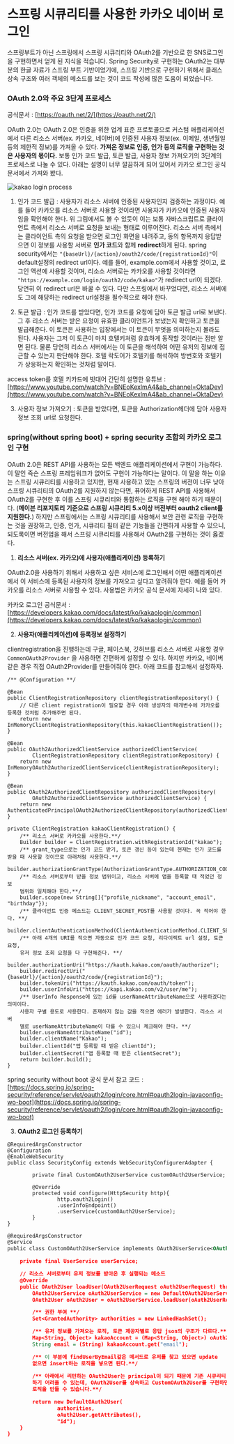 스프링 시큐리티를 사용한 카카오 네이버 로그인
===
스프링부트가 아닌 스프링에서 스프링 시큐리티와 OAuth2를 기반으로 한 SNS로그인을 구현하면서 얻게 된 지식을 적습니다. Spring Security로 구현하는 OAuth2는 대부분의 한글 자료가 스프링 부트 기반이었기에, 스프링 기반으로 구현하기 위해서 클래스 상속 구조와 여러 객체의 메소드를 보는 것이 코드 작성에 많은 도움이 되었습니다.

### OAuth 2.0와 주요 3단계 프로세스
공식문서 : [https://oauth.net/2/](https://oauth.net/2/)

OAuth 2.0는 OAuth 2.0은 인증을 위한 업계 표준 프로토콜으로 커스텀 애플리케이션에서 다른 리소스 서버(ex. 카카오, 네이버)에 인증된 사용자 정보(ex. 이메일, 생년월일 등의 제한적 정보)를 가져올 수 있다. **가져온 정보로 인증, 인가 등의 로직을 구현하는 것은 사용자의 몫이다.** 보통 인가 코드 발급, 토큰 발급, 사용자 정보 가져오기의 3단계의 프로세스로 나눌 수 있다. 아래는 설명이 너무 깔끔하게 되어 있어서 카카오 로그인 공식문서에서 가져와 봤다.

![kakao login process](https://developers.kakao.com/docs/latest/ko/assets/style/images/kakaologin/kakaologin_sequence.png)

1. 인가 코드 발급 : 사용자가 리소스 서버에 인증된 사용자인지 검증하는 과정이다. 예를 들어 카카오를 리소스 서버로 사용할 것이라면 사용자가 카카오에 인증된 사용자임을 확인해야 한다. 위 그림에서도 볼 수 있듯이 이는 보통 자바스크립트로 클라이언트 측에서 리소스 서버로 요청을 보내는 형태로 이루어진다. 리소스 서버 측에서는 클라이언트 측의 요청을 받으면 로그인 화면을 내려주고, 동의 항목까지 응답받으면 이 정보를 사용할 서버로 **인가 코드**와 함께 **redirect**하게 된다.
spring security에서는 `"{baseUrl}/{action}/oauth2/code/{registrationId}"`이 default설정의 redirect url이다. 예를 들어, example.com에서 사용할 것이고, 로그인 액션에 사용할 것이며, 리소소 서버로는 카카오를 사용할 것이라면 `"https://example.com/login/oauth2/code/kakao"`가 redirect url이 되겠다. 당연히 이 redirect url은 바꿀 수 있다. 다만 스프링에서 바꾸었다면, 리소스 서버에도 그에 해당하는 redirect url설정을 필수적으로 해야 한다.

2. 토큰 발급 : 인가 코드를 받았다면, 인가 코드를 요청에 담아 토큰 발급 url로 보낸다. 그 후 리소스 서버는 받은 요청이 유효한 클라이언트가 보냈는지 확인하고 토큰을 발급해준다. 이 토큰은 사용하는 입장에서는 이 토큰이 무엇을 의미하는지 몰라도 된다. 사용자는 그저 이 토큰이 마치 호텔키처럼 유효하게 동작할 것이라는 점만 알면 된다. 물론 당연히 리소스 서버에서는 이 토큰을 해석하여 어떤 유저의 정보에 접근할 수 있는지 판단해야 한다. 호텔 락도어가 호텔키를 해석하여 방번호와 호텔키가 상응하는지 확인하는 것처럼 말이다.

access token를 호텔 키카드에 빗대어 간단히 설명한 유튜브 : [https://www.youtube.com/watch?v=BNEoKexlmA4&ab_channel=OktaDev](https://www.youtube.com/watch?v=BNEoKexlmA4&ab_channel=OktaDev)

3. 사용자 정보 가져오기 : 토큰을 받았다면, 토큰을 Authorization헤더에 담아 사용자 정보 조회 url로 요청한다. 

### spring(without spring boot) + spring security 조합의 카카오 로그인 구현

OAuth 2.0은 REST API를 사용하는 모든 백엔드 애플리케이션에서 구현이 가능하다. 이 말인 즉슨 스프링 프레임워크가 없어도 구현이 가능하다는 말이다. 이 말을 하는 이유는 스프링 시큐리티를 사용하고 있지만, 현재 사용하고 있는 스프링의 버전이 너무 낮아 스프링 시큐리티의 OAuth2를 지원하지 않는다면, 퓨어하게 REST API를 사용해서 OAuth2를 구현한 후 이를 스프링 시큐리티와 통합하는 로직을 구현 해야 하기 때문이다. (**메이븐 리포지토리 기준으로 스프링 시큐리티 5.x이상 버전부터 oauth2 client를 지원한다.**) 하지만 스프링에서는 스프링 시큐리티를 사용해서 보안 관련 로직을 구현하는 것을 권장하고, 인증, 인가, 시큐리티 필터 같은 기능들을 간편하게 사용할 수 있으니, 되도록이면 버전업을 해서 스프링 시큐리티를 사용해서 OAuth2를 구현하는 것이 옳겠다. 
    
1. **리소스 서버(ex. 카카오)에 사용자(애플리케이션) 등록하기** 
    
OAuth2.0을 사용하기 위해서 사용하고 싶은 서비스에 로그인해서 어떤 애플리케이션에서 이 서비스에 등록된 사용자의 정보를 가져오고 싶다고 알려줘야 한다. 예를 들어 카카오를 리소스 서버로 사용할 수 있다. 사용법은 카카오 공식 문서에 자세히 나와 있다.

카카오 로그인 공식문서 : [https://developers.kakao.com/docs/latest/ko/kakaologin/common](https://developers.kakao.com/docs/latest/ko/kakaologin/common)
  
2. **사용자(애플리케이션)에 등록정보 설정하기**
    
clientregistration을 진행하는데 구글, 페이스북, 깃허브를 리소스 서버로 사용할 경우 `CommonOAuth2Provider` 을 사용하면 간편하게 설정할 수 있다. 하지만 카카오, 네이버같은 경우 직접 OAuth2Provider를 만들어줘야 한다. 아래 코드를 참고해서 설정하자.
    
```text
/** @Configuration **/

@Bean
public ClientRegistrationRepository clientRegistrationRepository() {
    // 다른 client registration이 필요할 경우 아래 생성자의 매개변수에 카카오를 등록한 것처럼 추가해주면 된다.
    return new InMemoryClientRegistrationRepository(this.kakaoClientRegistration());
}

@Bean
public OAuth2AuthorizedClientService authorizedClientService(
        ClientRegistrationRepository clientRegistrationRepository) {
    return new InMemoryOAuth2AuthorizedClientService(clientRegistrationRepository);
}

@Bean
public OAuth2AuthorizedClientRepository authorizedClientRepository(
        OAuth2AuthorizedClientService authorizedClientService) {
    return new AuthenticatedPrincipalOAuth2AuthorizedClientRepository(authorizedClientService);
}

private ClientRegistration kakaoClientRegistration() {
    /** 리소스 서버로 카카오를 사용한다.**/
    Builder builder = ClientRegistration.withRegistrationId("kakao");
    /** grant_type으로는 인가 코드 받기, 토큰 갱신 등이 있는데 현재는 인가 코드를 받을 때 사용할 것이므로 아래처럼 사용한다.**/
    builder.authorizationGrantType(AuthorizationGrantType.AUTHORIZATION_CODE);
    /** 리소스 서버로부터 받을 정보 범위이고, 리소스 서버에 앱을 등록할 때 적었던 정보
    범위와 일치해야 한다.**/
    builder.scope(new String[]{"profile_nickname", "account_email", "birthday"});
    /** 클라이언트 인증 메소드는 CLIENT_SECRET_POST를 사용할 것이다. 꼭 적어야 한다. **/
    builder.clientAuthenticationMethod(ClientAuthenticationMethod.CLIENT_SECRET_POST);
    /** 아래 4개의 URI를 적으면 자동으로 인가 코드 요청, 리다이렉트 url 설정, 토큰 요청,
    유저 정보 조회 요청을 다 구현해준다. **/
    builder.authorizationUri("https://kauth.kakao.com/oauth/authorize");
    builder.redirectUri("{baseUrl}/{action}/oauth2/code/{registrationId}");
    builder.tokenUri("https://kauth.kakao.com/oauth/token");
    builder.userInfoUri("https://kapi.kakao.com/v2/user/me");
    /** UserInfo Response에 있는 id를 userNameAttributeName으로 사용하겠다는 의미이다.
    사용자 구별 용도로 사용한다. 존재하지 않는 값을 적으면 에러가 발생한다. 리소스 서버
    별로 userNameAttributeName이 다를 수 있으니 체크해야 한다. **/
    builder.userNameAttributeName("id");
    builder.clientName("Kakao");
    builder.clientId("앱 등록할 때 받은 clientId");
    builder.clientSecret("앱 등록할 때 받은 clientSecret");
    return builder.build();
}
```
    
spring security without boot 공식 문서 참고 코드 : [https://docs.spring.io/spring-security/reference/servlet/oauth2/login/core.html#oauth2login-javaconfig-wo-boot](https://docs.spring.io/spring-security/reference/servlet/oauth2/login/core.html#oauth2login-javaconfig-wo-boot)
  
3. **OAuth2 로그인 등록하기**
    
```text
@RequiredArgsConstructor
@Configuration
@EnableWebSecurity
public class SecurityConfig extends WebSecurityConfigurerAdapter {

        private final CustomOAuth2UserService customOAuth2UserService;

        @Override
        protected void configure(HttpSecurity http){
                http.oauth2Login()
                .userInfoEndpoint()
                .userService(customOAuth2UserService);
        }
}
```

```xml
@RequiredArgsConstructor
@Service
public class CustomOAuth2UserService implements OAuth2UserService<OAuth2UserRequest, OAuth2User> {

    private final UserService userService;

    // 리소스 서버로부터 유저 정보를 받아온 후 실행되는 메소드
    @Override
    public OAuth2User loadUser(OAuth2UserRequest oAuth2UserRequest) throws OAuth2AuthenticationException {
        OAuth2UserService oAuth2UserService = new DefaultOAuth2UserService();
        OAuth2User oAuth2User = oAuth2UserService.loadUser(oAuth2UserRequest);

        /** 권한 부여 **/
        Set<GrantedAuthority> authorities = new LinkedHashSet();

        /** 유저 정보를 가져오는 로직, 토큰 제공자별로 응답 json의 구조가 다르다.**/
        Map<String, Object> kakaoAccount = (Map<String, Object>) oAuth2User.getAttributes().get("kakao_account");
        String email = (String) kakaoAccount.get("email");

        /** 이 부분에 findUserByEmail같은 메서드로 유저를 찾고 있으면 update
        없으면 insert하는 로직을 넣으면 된다.**/
        
        /** 아래에서 리턴하는 OAuth2User는 principal이 되기 때문에 기존 시큐리티 사용 로직과 통합
        하기 어려울 수 있는데, OAuth2User를 상속하고 CustomOAuth2User를 구현하면 원하는 
        로직을 만들 수 있습니다.**/

        return new DefaultOAuth2User(
                authorities,
                oAuth2User.getAttributes(),
                "id");
    }
}
```
